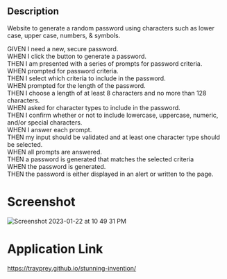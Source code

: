 ## Description
Website to generate a random password using characters such as lower case, upper case, numbers, & symbols. 

GIVEN I need a new, secure password.  
WHEN I click the button to generate a password.  
THEN I am presented with a series of prompts for password criteria.  
WHEN prompted for password criteria.   
THEN I select which criteria to include in the password.  
WHEN prompted for the length of the password.  
THEN I choose a length of at least 8 characters and no more than 128 characters.  
WHEN asked for character types to include in the password.  
THEN I confirm whether or not to include lowercase, uppercase, numeric, and/or special characters.  
WHEN I answer each prompt.  
THEN my input should be validated and at least one character type should be selected.  
WHEN all prompts are answered.  
THEN a password is generated that matches the selected criteria   
WHEN the password is generated.  
THEN the password is either displayed in an alert or written to the page.  

# Screenshot
![Screenshot 2023-01-22 at 10 49 31 PM](https://user-images.githubusercontent.com/119766277/213962822-80b81a42-b120-4193-afd6-9ee909f04fd1.png) 
  
# Application Link
https://trayprey.github.io/stunning-invention/